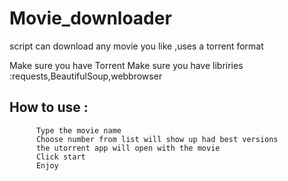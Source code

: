 # Movie_downloader
script can download any movie you like ,uses a torrent format 

Make sure you have Torrent 
Make sure you have libriries :requests,BeautifulSoup,webbrowser

##   How to use :
          Type the movie name
          Choose number from list will show up had best versions
          the utorrent app will open with the movie
          Click start
          Enjoy
          
